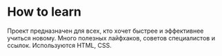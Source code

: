 # How to learn
Проект предназначен для всех, кто хочет быстрее и эффективнее учиться новому. Много полезных лайфхаков, советов специалистов и ссылок.
Используются HTML, CSS.
